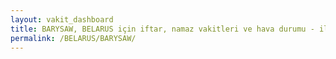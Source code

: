 ```yaml
---
layout: vakit_dashboard
title: BARYSAW, BELARUS için iftar, namaz vakitleri ve hava durumu - ilçe/eyalet seç
permalink: /BELARUS/BARYSAW/
---
```


<script type="text/javascript">
  var GLOBAL_COUNTRY = 'BELARUS';
  var GLOBAL_CITY = 'BARYSAW';
  var GLOBAL_STATE = '';
  var lat = 72;
  var lon = 21;
</script>
